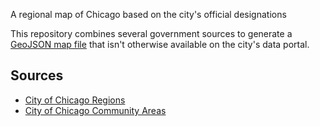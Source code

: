 A regional map of Chicago based on the city's official designations

This repository combines several government sources to generate a [GeoJSON map file](https://github.com/palewire/chicago-regions-map/blob/main/output/regions.geojson) that isn't otherwise available on the city's data portal.

## Sources

- [City of Chicago Regions](https://www.chicago.gov/dam/city/depts/cdph/policy_planning/PP_PlanningRegions101810.pdf)
- [City of Chicago Community Areas](https://data.cityofchicago.org/Facilities-Geographic-Boundaries/Boundaries-Community-Areas-current-/cauq-8yn6)
